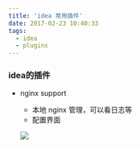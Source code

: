 ```yaml
---
title: 'idea 常用插件'
date: 2017-02-23 10:40:33
tags: 
  - idea
  - plugins
---
```


### idea的插件
+ nginx support
    + 本地 nginx 管理，可以看日志等
    + 配置界面
    
    ![](https://raw.githubusercontent.com/lucuicheng/pic-storage/master/blog/%E6%89%B9%E6%B3%A8%202020-08-24%20104030.png?token=AEEBA4SUD42CQURHPTUSNI27IMZR2)
    
     